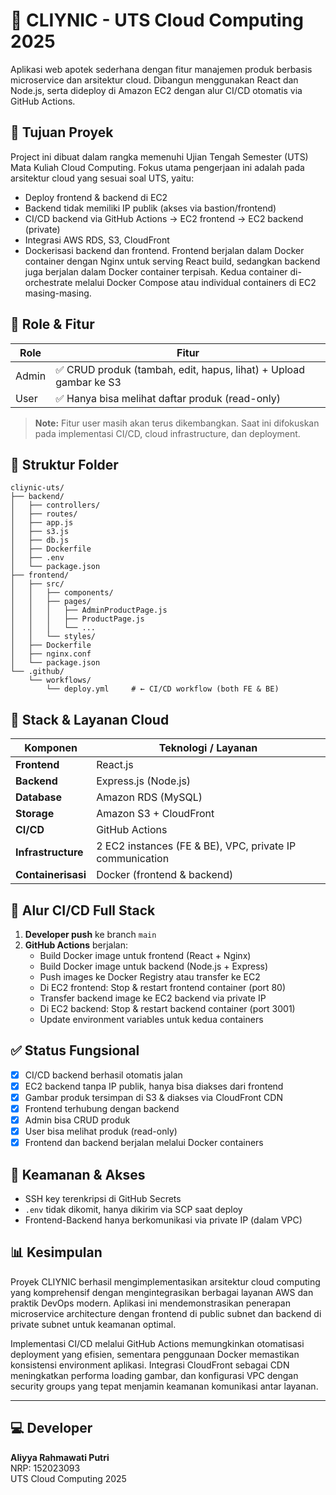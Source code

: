 # 💊 CLIYNIC - UTS Cloud Computing 2025
Aplikasi web apotek sederhana dengan fitur manajemen produk berbasis microservice dan arsitektur cloud. Dibangun menggunakan React dan Node.js, serta dideploy di Amazon EC2 dengan alur CI/CD otomatis via GitHub Actions.

## 🎯 Tujuan Proyek
Project ini dibuat dalam rangka memenuhi Ujian Tengah Semester (UTS) Mata Kuliah Cloud Computing. Fokus utama pengerjaan ini adalah pada arsitektur cloud yang sesuai soal UTS, yaitu:
- Deploy frontend & backend di EC2
- Backend tidak memiliki IP publik (akses via bastion/frontend)
- CI/CD backend via GitHub Actions → EC2 frontend → EC2 backend (private)
- Integrasi AWS RDS, S3, CloudFront
- Dockerisasi backend dan frontend. Frontend berjalan dalam Docker container dengan Nginx untuk serving React build, sedangkan backend juga berjalan dalam Docker container terpisah. Kedua container di-orchestrate melalui Docker Compose atau individual containers di EC2 masing-masing.

## 👤 Role & Fitur
| Role   | Fitur                                                                 |
|--------|-----------------------------------------------------------------------|
| Admin  | ✅ CRUD produk (tambah, edit, hapus, lihat) + Upload gambar ke S3     |
| User   | ✅ Hanya bisa melihat daftar produk (read-only)                       |

> **Note:** Fitur user masih akan terus dikembangkan. Saat ini difokuskan pada implementasi CI/CD, cloud infrastructure, dan deployment.

## 📂 Struktur Folder
```
cliynic-uts/
├── backend/
│   ├── controllers/
│   ├── routes/
│   ├── app.js
│   ├── s3.js
│   ├── db.js
│   ├── Dockerfile
│   ├── .env
│   └── package.json
├── frontend/
│   ├── src/
│   │   ├── components/
│   │   ├── pages/
│   │   │   ├── AdminProductPage.js
│   │   │   ├── ProductPage.js
│   │   │   └── ...
│   │   └── styles/
│   ├── Dockerfile
│   ├── nginx.conf
│   └── package.json
└── .github/
    └── workflows/
        └── deploy.yml     # ← CI/CD workflow (both FE & BE)
```

## 🚀 Stack & Layanan Cloud
| Komponen      | Teknologi / Layanan                                                    |
|---------------|------------------------------------------------------------------------|
| **Frontend**  | React.js                                                               |
| **Backend**   | Express.js (Node.js)                                                   |
| **Database**  | Amazon RDS (MySQL)                                                     |
| **Storage**   | Amazon S3 + CloudFront                                                 |
| **CI/CD**     | GitHub Actions                                                         |
| **Infrastructure** | 2 EC2 instances (FE & BE), VPC, private IP communication        |
| **Containerisasi** | Docker (frontend & backend)                                    |

## 🔄 Alur CI/CD Full Stack
1. **Developer push** ke branch `main`
2. **GitHub Actions** berjalan:
   - Build Docker image untuk frontend (React + Nginx)
   - Build Docker image untuk backend (Node.js + Express)
   - Push images ke Docker Registry atau transfer ke EC2
   - Di EC2 frontend: Stop & restart frontend container (port 80)
   - Transfer backend image ke EC2 backend via private IP
   - Di EC2 backend: Stop & restart backend container (port 3001)
   - Update environment variables untuk kedua containers

## ✅ Status Fungsional
- [x] CI/CD backend berhasil otomatis jalan
- [x] EC2 backend tanpa IP publik, hanya bisa diakses dari frontend
- [x] Gambar produk tersimpan di S3 & diakses via CloudFront CDN
- [x] Frontend terhubung dengan backend
- [x] Admin bisa CRUD produk
- [x] User bisa melihat produk (read-only)
- [x] Frontend dan backend berjalan melalui Docker containers

## 🔐 Keamanan & Akses
- SSH key terenkripsi di GitHub Secrets
- `.env` tidak dikomit, hanya dikirim via SCP saat deploy
- Frontend-Backend hanya berkomunikasi via private IP (dalam VPC)

## 📊 Kesimpulan
Proyek CLIYNIC berhasil mengimplementasikan arsitektur cloud computing yang komprehensif dengan mengintegrasikan berbagai layanan AWS dan praktik DevOps modern. Aplikasi ini mendemonstrasikan penerapan microservice architecture dengan frontend di public subnet dan backend di private subnet untuk keamanan optimal. 

Implementasi CI/CD melalui GitHub Actions memungkinkan otomatisasi deployment yang efisien, sementara penggunaan Docker memastikan konsistensi environment aplikasi. Integrasi CloudFront sebagai CDN meningkatkan performa loading gambar, dan konfigurasi VPC dengan security groups yang tepat menjamin keamanan komunikasi antar layanan.

---
## 💻 Developer
**Aliyya Rahmawati Putri**  
NRP: 152023093  
UTS Cloud Computing 2025
